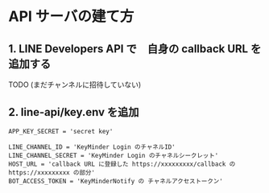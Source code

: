 # API サーバの建て方
## 1. LINE Developers API で　自身の callback URL を追加する
TODO (まだチャンネルに招待していない)

## 2. line-api/key.env を追加
```
APP_KEY_SECRET = 'secret key'

LINE_CHANNEL_ID = 'KeyMinder Login のチャネルID'
LINE_CHANNEL_SECRET = 'KeyMinder Login のチャネルシークレット'
HOST_URL = 'callback URL に登録した https://xxxxxxxxx/callback の https://xxxxxxxxx の部分'
BOT_ACCESS_TOKEN = 'KeyMinderNotify の チャネルアクセストークン'
```